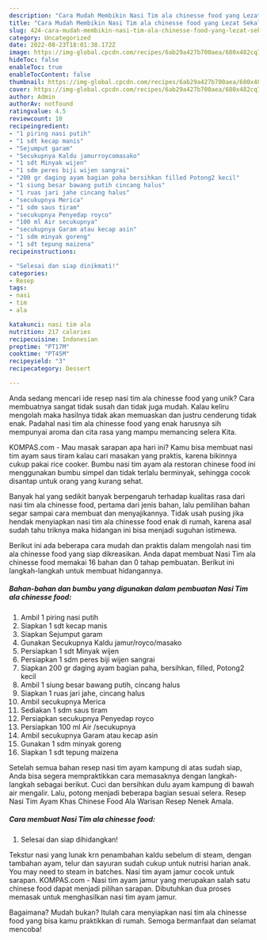 ```yaml
---
description: "Cara Mudah Membikin Nasi Tim ala chinesse food yang Lezat Sekali"
title: "Cara Mudah Membikin Nasi Tim ala chinesse food yang Lezat Sekali"
slug: 424-cara-mudah-membikin-nasi-tim-ala-chinesse-food-yang-lezat-sekali
category: Uncategorized
date: 2022-08-23T18:01:38.172Z
image: https://img-global.cpcdn.com/recipes/6ab29a427b700aea/680x482cq70/nasi-tim-ala-chinesse-food-foto-resep-utama.jpg
hideToc: false
enableToc: true
enableTocContent: false
thumbnail: https://img-global.cpcdn.com/recipes/6ab29a427b700aea/680x482cq70/nasi-tim-ala-chinesse-food-foto-resep-utama.jpg
cover: https://img-global.cpcdn.com/recipes/6ab29a427b700aea/680x482cq70/nasi-tim-ala-chinesse-food-foto-resep-utama.jpg
author: Admin
authorAv: notfound
ratingvalue: 4.5
reviewcount: 10
recipeingredient:
- "1 piring nasi putih"
- "1 sdt kecap manis"
- "Sejumput garam"
- "Secukupnya Kaldu jamurroycomasako"
- "1 sdt Minyak wijen"
- "1 sdm peres biji wijen sangrai"
- "200 gr daging ayam bagian paha bersihkan filled Potong2 kecil"
- "1 siung besar bawang putih cincang halus"
- "1 ruas jari jahe cincang halus"
- "secukupnya Merica"
- "1 sdm saus tiram"
- "secukupnya Penyedap royco"
- "100 ml Air secukupnya"
- "secukupnya Garam atau kecap asin"
- "1 sdm minyak goreng"
- "1 sdt tepung maizena"
recipeinstructions:

- "Selesai dan siap dinikmati!"
categories:
- Resep
tags:
- nasi
- tim
- ala

katakunci: nasi tim ala 
nutrition: 217 calories
recipecuisine: Indonesian
preptime: "PT17M"
cooktime: "PT45M"
recipeyield: "3"
recipecategory: Dessert

---
```





Anda sedang mencari ide resep nasi tim ala chinesse food yang unik? Cara membuatnya sangat tidak susah dan tidak juga mudah. Kalau keliru mengolah maka hasilnya tidak akan memuaskan dan justru cenderung tidak enak. Padahal nasi tim ala chinesse food yang enak harusnya sih mempunyai aroma dan cita rasa yang mampu memancing selera Kita.





KOMPAS.com - Mau masak sarapan apa hari ini? Kamu bisa membuat nasi tim ayam saus tiram kalau cari masakan yang praktis, karena bikinnya cukup pakai rice cooker. Bumbu nasi tim ayam ala restoran chinese food ini menggunakan bumbu simpel dan tidak terlalu berminyak, sehingga cocok disantap untuk orang yang kurang sehat.

Banyak hal yang sedikit banyak berpengaruh terhadap kualitas rasa dari nasi tim ala chinesse food, pertama dari jenis bahan, lalu pemilihan bahan segar sampai cara membuat dan menyajikannya. Tidak usah pusing jika hendak menyiapkan nasi tim ala chinesse food enak di rumah, karena asal sudah tahu triknya maka hidangan ini bisa menjadi suguhan istimewa.






Berikut ini ada beberapa cara mudah dan praktis dalam mengolah nasi tim ala chinesse food yang siap dikreasikan. Anda dapat membuat Nasi Tim ala chinesse food memakai 16 bahan dan 0 tahap pembuatan. Berikut ini langkah-langkah untuk membuat hidangannya.

<!--inarticleads1-->

##### Bahan-bahan dan bumbu yang digunakan dalam pembuatan Nasi Tim ala chinesse food:

1. Ambil 1 piring nasi putih
1. Siapkan 1 sdt kecap manis
1. Siapkan Sejumput garam
1. Gunakan Secukupnya Kaldu jamur/royco/masako
1. Persiapkan 1 sdt Minyak wijen
1. Persiapkan 1 sdm peres biji wijen sangrai
1. Siapkan 200 gr daging ayam bagian paha, bersihkan, filled, Potong2 kecil
1. Ambil 1 siung besar bawang putih, cincang halus
1. Siapkan 1 ruas jari jahe, cincang halus
1. Ambil secukupnya Merica
1. Sediakan 1 sdm saus tiram
1. Persiapkan secukupnya Penyedap royco
1. Persiapkan 100 ml Air /secukupnya
1. Ambil secukupnya Garam atau kecap asin
1. Gunakan 1 sdm minyak goreng
1. Siapkan 1 sdt tepung maizena


Setelah semua bahan resep nasi tim ayam kampung di atas sudah siap, Anda bisa segera mempraktikkan cara memasaknya dengan langkah-langkah sebagai berikut. Cuci dan bersihkan dulu ayam kampung di bawah air mengalir. Lalu, potong menjadi beberapa bagian sesuai selera. Resep Nasi Tim Ayam Khas Chinese Food Ala Warisan Resep Nenek Amala. 

<!--inarticleads2-->

##### Cara membuat Nasi Tim ala chinesse food:


1. Selesai dan siap dihidangkan!

Tekstur nasi yang lunak krn penambahan kaldu sebelum di steam, dengan tambahan ayam, telur dan sayuran sudah cukup untuk nutrisi harian anak. You may need to steam in batches. Nasi tim ayam jamur cocok untuk sarapan. KOMPAS.com - Nasi tim ayam jamur yang merupakan salah satu chinese food dapat menjadi pilihan sarapan. Dibutuhkan dua proses memasak untuk menghasilkan nasi tim ayam jamur. 

Bagaimana? Mudah bukan? Itulah cara menyiapkan nasi tim ala chinesse food yang bisa kamu praktikkan di rumah. Semoga bermanfaat dan selamat mencoba!
